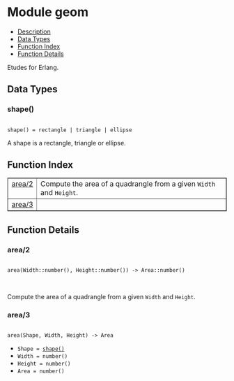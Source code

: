 

# Module geom #
* [Description](#description)
* [Data Types](#types)
* [Function Index](#index)
* [Function Details](#functions)

Etudes for Erlang.

<a name="types"></a>

## Data Types ##




### <a name="type-shape">shape()</a> ###


<pre><code>
shape() = rectangle | triangle | ellipse
</code></pre>

 A shape is a rectangle, triangle or ellipse.

<a name="index"></a>

## Function Index ##


<table width="100%" border="1" cellspacing="0" cellpadding="2" summary="function index"><tr><td valign="top"><a href="#area-2">area/2</a></td><td>Compute the area of a quadrangle from a given <code>Width</code> and <code>Height</code>.</td></tr><tr><td valign="top"><a href="#area-3">area/3</a></td><td></td></tr></table>


<a name="functions"></a>

## Function Details ##

<a name="area-2"></a>

### area/2 ###

<pre><code>
area(Width::number(), Height::number()) -&gt; Area::number()
</code></pre>
<br />

Compute the area of a quadrangle from a given `Width` and `Height`.

<a name="area-3"></a>

### area/3 ###

<pre><code>
area(Shape, Width, Height) -&gt; Area
</code></pre>

<ul class="definitions"><li><code>Shape = <a href="#type-shape">shape()</a></code></li><li><code>Width = number()</code></li><li><code>Height = number()</code></li><li><code>Area = number()</code></li></ul>

